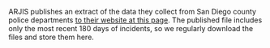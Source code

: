 ARJIS publishes an extract of the data they collect from San Diego county police departments [to their website at this page](http://www.sandag.org/index.asp?projectid=446&fuseaction=projects.detail). The published file includes only the most recent 180 days of incidents, so we regularly download the files and store them here. 

